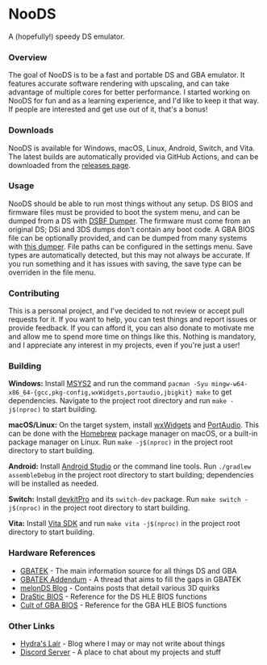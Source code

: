 # NooDS
A (hopefully!) speedy DS emulator.

### Overview
The goal of NooDS is to be a fast and portable DS and GBA emulator. It features accurate software rendering with
upscaling, and can take advantage of multiple cores for better performance. I started working on NooDS for fun and as a
learning experience, and I'd like to keep it that way. If people are interested and get use out of it, that's a bonus!

### Downloads
NooDS is available for Windows, macOS, Linux, Android, Switch, and Vita. The latest builds are automatically provided
via GitHub Actions, and can be downloaded from the [releases page](https://github.com/Hydr8gon/NooDS/releases).

### Usage
NooDS should be able to run most things without any setup. DS BIOS and firmware files must be provided to boot the
system menu, and can be dumped from a DS with [DSBF Dumper](https://archive.org/details/dsbf-dumper). The firmware must
come from an original DS; DSi and 3DS dumps don't contain any boot code. A GBA BIOS file can be optionally provided, and
can be dumped from many systems with [this dumper](https://github.com/mgba-emu/bios-dump). File paths can be configured
in the settings menu. Save types are automatically detected, but this may not always be accurate. If you run something
and it has issues with saving, the save type can be overriden in the file menu.

### Contributing
This is a personal project, and I've decided to not review or accept pull requests for it. If you want to help, you can
test things and report issues or provide feedback. If you can afford it, you can also donate to motivate me and allow me
to spend more time on things like this. Nothing is mandatory, and I appreciate any interest in my projects, even if
you're just a user!

### Building
**Windows:** Install [MSYS2](https://www.msys2.org) and run the command
`pacman -Syu mingw-w64-x86_64-{gcc,pkg-config,wxWidgets,portaudio,jbigkit} make` to get dependencies. Navigate to the
project root directory and run `make -j$(nproc)` to start building.

**macOS/Linux:** On the target system, install [wxWidgets](https://www.wxwidgets.org) and
[PortAudio](https://www.portaudio.com). This can be done with the [Homebrew](https://brew.sh) package manager on macOS,
or a built-in package manager on Linux. Run `make -j$(nproc)` in the project root directory to start building.

**Android:** Install [Android Studio](https://developer.android.com/studio) or the command line tools. Run
`./gradlew assembleDebug` in the project root directory to start building; dependencies will be installed as needed.

**Switch:** Install [devkitPro](https://devkitpro.org/wiki/Getting_Started) and its `switch-dev` package. Run
`make switch -j$(nproc)` in the project root directory to start building.

**Vita:** Install [Vita SDK](https://vitasdk.org) and run `make vita -j$(nproc)` in the project root directory to
start building.

### Hardware References
* [GBATEK](https://problemkaputt.de/gbatek.htm) - The main information source for all things DS and GBA
* [GBATEK Addendum](https://melonds.kuribo64.net/board/thread.php?id=13) - A thread that aims to fill the gaps in GBATEK
* [melonDS Blog](https://melonds.kuribo64.net) - Contains posts that detail various 3D quirks
* [DraStic BIOS](https://drive.google.com/file/d/1dl6xgOXc892r43RzkIJKI6nikYIipzoN/view) - Reference for the DS HLE BIOS
functions
* [Cult of GBA BIOS](https://github.com/Cult-of-GBA/BIOS) - Reference for the GBA HLE BIOS functions

### Other Links
* [Hydra's Lair](https://hydr8gon.github.io) - Blog where I may or may not write about things
* [Discord Server](https://discord.gg/JbNz7y4) - A place to chat about my projects and stuff
